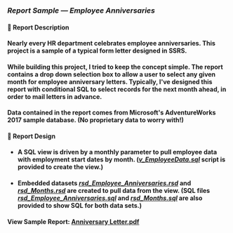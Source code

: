 ### <em>Report Sample — Employee Anniversaries</em>
#### 👋 Report Description

#### Nearly every HR department celebrates employee anniversaries. This project is a sample of a typical form letter designed in SSRS.
#### While building this project, I tried to keep the concept simple. The report contains a drop down selection box to allow a user to select any given month for employee anniversary letters. Typically, I've designed this report with conditional SQL to select records for the next month ahead, in order to mail letters in advance.
#### Data contained in the report comes from Microsoft's AdventureWorks 2017 sample database. (No proprietary data to worry with!)
#### 👋 Report Design
- #### A SQL view is driven by a monthly parameter to pull employee data with employment start dates by month. (<a href=""><em>v_EmployeeData.sql</em></a> script is provided to create the view.)
 - #### Embedded datasets <a href=""><em>rsd_Employee_Anniversaries.rsd</em></a> and <a href=""><em>rsd_Months.rsd</em></a> are created to pull data from the view. (SQL files <a href=""><em>rsd_Employee_Anniversaries.sql</em></a> and <a href=""><em>rsd_Months.sql</em></a>  are also provided to show SQL for both data sets.)

#### View Sample Report: <a href="/EmployeeAnniversaries/AnniversaryLetter.png" height=750 width=550/>Anniversary Letter.pdf</a>
